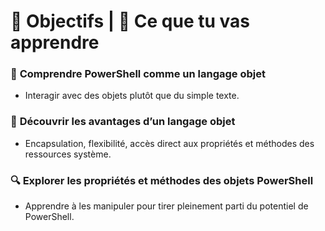 # **🎯 Objectifs | 📌 Ce que tu vas apprendre**

### 🧱 **Comprendre PowerShell comme un langage objet**  
- Interagir avec des objets plutôt que du simple texte.



### 🚀 **Découvrir les avantages d’un langage objet**  
- Encapsulation, flexibilité, accès direct aux propriétés et méthodes des ressources système.



### 🔍 **Explorer les propriétés et méthodes des objets PowerShell**  
- Apprendre à les manipuler pour tirer pleinement parti du potentiel de PowerShell.

